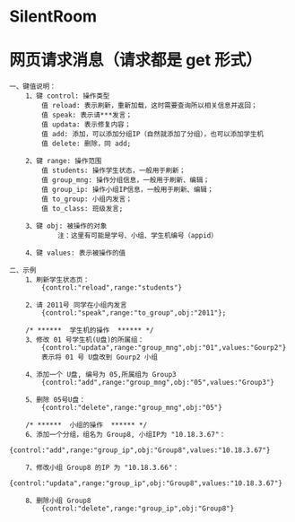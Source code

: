 # SilentRoom

# 网页请求消息（请求都是 get 形式）
	一、键值说明：
		1、键 control: 操作类型 
			值 reload: 表示刷新，重新加载，这时需要查询所以相关信息并返回；
			值 speak: 表示请***发言；
			值 updata: 表示修复内容；
			值 add: 添加，可以添加分组IP（自然就添加了分组），也可以添加学生机
			值 delete: 删除，同 add;
			
		2、键 range: 操作范围
			值 students: 操作学生状态，一般用于刷新；
			值 group_mng: 操作分组信息，一般用于刷新、编辑；
			值 group_ip: 操作小组IP信息，一般用于刷新、编辑；
			值 to_group: 小组内发言；
			值 to_class: 班级发言;
			
		3、键 obj: 被操作的对象
				注：这里有可能是学号、小组、学生机编号（appid）
		
		4、键 values: 表示被操作的值
			
	二、示例
		1、刷新学生状态页：
			{control:"reload",range:"students"}
		
		2、请 2011号 同学在小组内发言
			{control:"speak",range:"to_group",obj:"2011"};
		
		/* ******  学生机的操作  ****** */
		3、修改 01 号学生机(U盘)的所属组：
			{control:"updata",range:"group_mng",obj:"01",values:"Gourp2"}
			表示将 01 号 U盘改到 Gourp2 小组
		
		4、添加一个 U盘, 编号为 05,所属组为 Group3
			{control:"add",range:"group_mng",obj:"05",values:"Group3"}
		
		5、删除 05号U盘：
			{control:"delete",range:"group_mng",obj:"05"}
		
		/* ******  小组的操作  ****** */
		6、添加一个分组，组名为 Group8, 小组IP为 "10.18.3.67"：
			{control:"add",range:"group_ip",obj:"Group8",values:"10.18.3.67"}
			
		7、修改小组 Group8 的IP 为 "10.18.3.66"：
			{control:"updata",range:"group_ip",obj:"Group8",values:"10.18.3.67"}
			
		8、删除小组 Group8
			{control:"delete",range:"group_ip",obj:"Group8"}